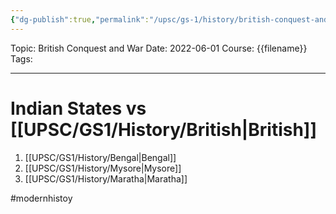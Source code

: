 ```yaml
---
{"dg-publish":true,"permalink":"/upsc/gs-1/history/british-conquest-and-war/","dgHomeLink":true,"dgPassFrontmatter":false}
---
```


Topic: British Conquest and War
Date: 2022-06-01
Course: {{filename}}
Tags: 

---



# Indian States vs [[UPSC/GS1/History/British|British]]
1. [[UPSC/GS1/History/Bengal|Bengal]]
2. [[UPSC/GS1/History/Mysore|Mysore]]
3. [[UPSC/GS1/History/Maratha|Maratha]]

#modernhistoy